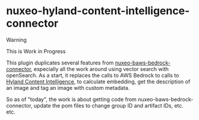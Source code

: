 # nuxeo-hyland-content-intelligence-connector

> [!WARNING]
> This is Work in Progress

This plugin duplicates several features from [nuxeo-baws-bedrock-connector](https://github.com/nuxeo-sandbox/nuxeo-aws-bedrock-connector), especially all the work around using vector search with openSearch. As a start, it replaces the calls to AWS Bedrock to calls to [Hyland Content Intelligence](https://www.hyland.com/en), to calculate embedding, get the description of an image and tag an image with custom metadata.

So as of "today", the work is about getting code from nuxeo-baws-bedrock-connector, update the pom files to change group ID and artifact IDs, etc. etc.